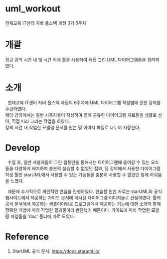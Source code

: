 # uml_workout
천재교육 IT센터 자바 풀스택 과정 3기 6주차

# 개괄
정규 강의 시간 내 및 시간 외에 툴을 사용하여 직접 그린 UML 다이어그램들을 정리하였다.

# 소개
<p>
  &nbsp; 천재교육 IT센터 자바 풀스택 과정의 6주차에 UML 다이어그램 작성법에 관한 강의를 수강하였다. <br>
  해당 강의에서는 일반 사용자들이 작성하여 웹에 공유한 다이어그램 자료들을 샘플로 삼아, 직접 따라 그리는 작업을 하였다. <br>
  강의 시간 내 작업한 모델링 문서를 원본 및 이미지 파일로 나누어 저장한다.
</p>

# Develop
<p>
  &nbsp; 수업 후, 일반 사용자들이 그린 샘플만을 통해서는 다이어그램에 들어갈 수 있는 요소들을 다양하게 배치하여 충분히 실습할 수 없었던 점과, 당 강의에서 사용한 다이어그램 작성 툴인 starUML에서 사용할 수 있는 기능들을 충분히 사용할 수 없었던 점에 아쉬움을 느꼈다.
</p>
<p>
  &nbsp; 때문에 추가적으로 개인적인 연습을 진행하였다. 연습할 원본 자료는 starUML의 공식 웹사이트에서 제공하는 가이드 문서에 게시된 다이어그램 이미지들로 선정하였다. 툴의 공식 문서에서 제공하는 샘플이야말로 프로그램에서 제공하는 기능에 대한 소개와 함께 정확한 기법에 따라 작업한 결과물이라 판단했기 때문이다. 가이드에 따라 작업한 모델링 파일들을 'doc' 폴더에 따로 모았다.  
</p>

# Reference
1. StarUML 공식 문서: https://docs.staruml.io/
